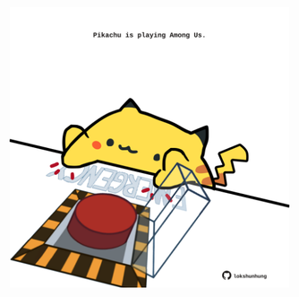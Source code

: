 <!-- built at 24/01/2023, 12:01:02 UTC -->
<p align="center">
  <img width="500" height="500" src="./ReadmeImage.svg">
</p>
